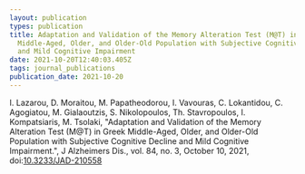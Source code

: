 ```yaml
---
layout: publication
types: publication
title: Adaptation and Validation of the Memory Alteration Test (M@T) in Greek
  Middle-Aged, Older, and Older-Old Population with Subjective Cognitive Decline
  and Mild Cognitive Impairment
date: 2021-10-20T12:40:03.405Z
tags: journal_publications
publication_date: 2021-10-20
---
```

I. Lazarou, D. Moraitou, M. Papatheodorou, I. Vavouras, C. Lokantidou, C. Agogiatou, M. Gialaoutzis, S. Nikolopoulos, Th. Stavropoulos, I. Kompatsiaris, M. Tsolaki, "Adaptation and Validation of the Memory Alteration Test (M@T) in Greek Middle-Aged, Older, and Older-Old Population with Subjective Cognitive Decline and Mild Cognitive Impairment.", J Alzheimers Dis., vol. 84, no. 3, October 10, 2021, doi:[10.3233/JAD-210558](https://journals.sagepub.com/doi/abs/10.3233/JAD-210558)